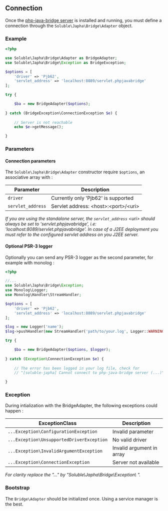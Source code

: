 ## Connection

Once the [php-java-bridge server](./quick_intall.html) is installed and running, you must define
a connection through the `Soluble\Japha\Bridge\Adapter` object. 

### Example

```php
<?php

use Soluble\Japha\Bridge\Adapter as BridgeAdapter;
use Soluble\Japha\Bridge\Exception as BridgeException;

$options = [
    'driver' => 'Pjb62',  
    'servlet_address' => 'localhost:8089/servlet.phpjavabridge'
];

try {

    $ba = new BridgeAdapter($options);
    
} catch (BridgeException\ConnectionException $e) {
  
    // Server is not reachable
    echo $e->getMessage();

} 
```

### Parameters 

#### Connection parameters

The `Soluble\Japha\Bridge\Adapter` constructor require `$options`, an associative array with : 
 
| Parameter        | Description                              |
|------------------|------------------------------------------|
|`driver`          | Currently only 'Pjb62' is supported      |
|`servlet_address` | Servlet address: &lt;host&gt;:&lt;port&gt;/&lt;uri&gt;     |

*If you are using the standalone server, the `servlet_address` &lt;uri&gt; should always be 
set to 'servlet.phpjavabridge', i.e: 'localhost:8089/servlet.phpjavabridge'. In case of a J2EE deployment 
you must refer to the configured servlet address on you J2EE server.* 

#### Optional PSR-3 logger

Optionally you can send any PSR-3 logger as the second parameter, for example with monolog :
  
```php
<?php

//...
use Soluble\Japha\Bridge\Exception;
use Monolog\Logger;
use Monolog\Handler\StreamHandler;

$options = [
    'driver' => 'Pjb62', 
    'servlet_address' => 'localhost:8089/servlet.phpjavabridge'
];

$log = new Logger('name');
$log->pushHandler(new StreamHandler('path/to/your.log', Logger::WARNING));

try {

    $ba = new BridgeAdapter($options, $logger);
    
} catch (Exception\ConnectionException $e) {
  
    // The error has been logged in your log file, check for
    // "[soluble-japha] Cannot connect to php-java-bridge server (...)"

} 
```
  
 
### Exception 

During intialization with the BridgeAdapter, the following exceptions could happen :

| ExceptionClass                           | Description                 |
|------------------------------------------|-----------------------------|
|`...Exception\ConfigurationException`     | Invalid parameter           |
|`...Exception\UnsupportedDriverException` | No valid driver             |
|`...Exception\InvalidArgumentException`   | Invalid argument in array   |
|`...Exception\ConnectionException`        | Server not available        |

*For clarity replace the "..." by "Soluble\Japha\Bridge\Exception\ ".*

### Bootstrap

The `Bridge\Adapter` should be initialized once. Using a service manager is the best.